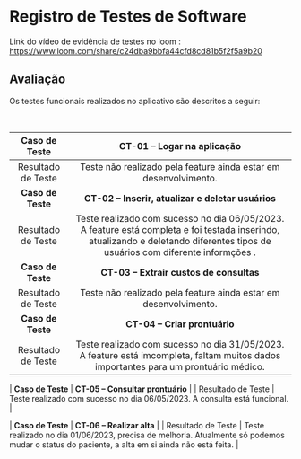 # Registro de Testes de Software

Link do vídeo de evidência de testes no loom : https://www.loom.com/share/c24dba9bbfa44cfd8cd81b5f2f5a9b20
## Avaliação


Os testes funcionais realizados no aplicativo são descritos a seguir:
 
 <br>
 
| **Caso de Teste** 	| **CT-01 – Logar na aplicação** 	|
|:---:	|:---:	|
|	Resultado de Teste 	| Teste não realizado pela feature ainda estar em desenvolvimento. |
|	**Caso de Teste**	| **CT-02 – Inserir, atualizar e deletar usuários**	|
|	Resultado de Teste 	| Teste realizado com sucesso no dia 06/05/2023. A feature está completa e foi testada inserindo, atualizando e deletando diferentes tipos de usuários com diferente informções . |
|	**Caso de Teste**	| **CT-03 – Extrair custos de consultas**	|
|	Resultado de Teste 	|  Teste não realizado pela feature ainda estar em desenvolvimento.  |
|	**Caso de Teste**	| **CT-04 – Criar prontuário**	|
|	Resultado de Teste 	|  Teste realizado com sucesso no dia 31/05/2023. A feature está imcompleta, faltam muitos dados importantes para um prontuário médico. |
<!-- Teste realizado com sucesso no dia 06/05/2023. A feature está completa e foi testada inserindo, atualizando e deletando diferentes tipos de prontuários com diferentes informções e tipos. -->
|	**Caso de Teste**	| **CT-05 – Consultar prontuário**	|
|	Resultado de Teste 	|  Teste realizado com sucesso no dia 06/05/2023.  A consulta está funcional. |
<!--  Teste realizado com sucesso no dia 06/05/2023.  A consulta está funcional. -->
| 	**Caso de Teste**	| **CT-06 – Realizar alta**	|
|	Resultado de Teste 	| Teste realizado no dia 01/06/2023, precisa de melhoria. Atualmente só podemos mudar o status do paciente, a alta em si ainda não está feita. |
<!-- Teste realizado com sucesso no dia 06/05/2023.  A alta está funcional via pela própria tela de prontuário mudando seu tipo para "alta".-->
